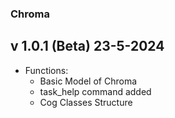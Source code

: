 ### Chroma

## v 1.0.1 (Beta) 23-5-2024

- Functions:
    - Basic Model of Chroma
    - task_help command added
    - Cog Classes Structure
